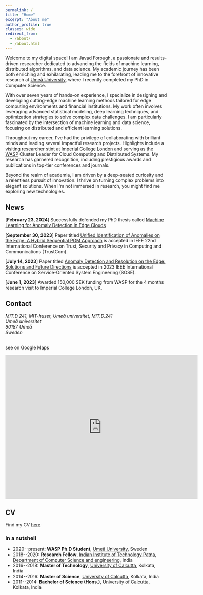 ```yaml
---
permalink: /
title: "Home"
excerpt: "About me"
author_profile: true
classes: wide
redirect_from: 
  - /about/
  - /about.html
---
```


Welcome to my digital space! I am Javad Forough, a passionate and results-driven researcher dedicated to advancing the fields of machine learning, distributed algorithms, and data science. My academic journey has been both enriching and exhilarating, leading me to the forefront of innovative research at [Umeå University](https://www.umu.se/en/), where I recently completed my PhD in Computer Science.

With over seven years of hands-on experience, I specialize in designing and developing cutting-edge machine learning methods tailored for edge computing environments and financial institutions. My work often involves leveraging advanced statistical modeling, deep learning techniques, and optimization strategies to solve complex data challenges. I am particularly fascinated by the intersection of machine learning and data science, focusing on distributed and efficient learning solutions.

Throughout my career, I've had the privilege of collaborating with brilliant minds and leading several impactful research projects. Highlights include a visiting researcher stint at [Imperial College London](https://www.imperial.ac.uk/) and serving as the [WASP](https://wasp-sweden.org/) Cluster Leader for Cloud Computing and Distributed Systems. My research has garnered recognition, including prestigious awards and publications in top-tier conferences and journals.

Beyond the realm of academia, I am driven by a deep-seated curiosity and a relentless pursuit of innovation. I thrive on turning complex problems into elegant solutions. When I'm not immersed in research, you might find me exploring new technologies.

## News

[**February 23, 2024**] Successfully defended my PhD thesis called [Machine Learning for Anomaly Detection in Edge Clouds](https://www.diva-portal.org/smash/record.jsf?pid=diva2:1832894)

[**September 30, 2023**] Paper titled [Unified Identification of Anomalies on the Edge: A Hybrid Sequential PGM Approach](https://ieeexplore.ieee.org/abstract/document/10538593) is accepted in IEEE 22nd International Conference on Trust, Security and Privacy in Computing and Communications (TrustCom).

[**July 14, 2023**] Paper titled [Anomaly Detection and Resolution on the Edge: Solutions and Future Directions](https://ieeexplore.ieee.org/abstract/document/10254771) is accepted in 2023 IEEE International Conference on Service-Oriented System Engineering (SOSE).

[**June 1, 2023**] Awarded 150,000 SEK funding from WASP for the 4 months research visit to Imperial College London, UK.


## Contact

<address>
MIT.D.241, MIT-huset, Umeå universitet, MIT.D.241<br />
Umeå universitet <br />90187 Umeå <br /> Sweden
</address>
<br>

see on Google Maps

<iframe src="https://www.google.com/maps/embed?pb=!1m18!1m12!1m3!1d3520.4852124047934!2d20.305112413369816!3d63.820572976996395!2m3!1f0!2f0!3f0!3m2!1i1024!2i768!4f13.1!3m3!1m2!1s0x467c5afcf4863cef%3A0xff6ae29c38e3e8b6!2sMit-huset%2C%20Linnaeus%20v%C3%A4g%2049%2C%20907%2036%20Ume%C3%A5!5e0!3m2!1sen!2sse!4v1719503242948!5m2!1sen!2sse" width="600" height="450" style="border:0;" allowfullscreen="" loading="lazy" referrerpolicy="no-referrer-when-downgrade"></iframe>

<!-- 
 -->

<!-- My main line of research is in statistical machine learning. I am primarily interested in the design, analysis and implementation of statistical learning methods for high dimensional problems. My interests include (but are not limited to): PAC-Bayesian theory, sparsity and high-dimensional statistics, optimisation theory, statistical learning theory, non-negative matrix factorisation, aggregation of estimators and classifiers, MCMC algorithms, (un)supervised learning, online clustering, concentration inequalities... -->


## CV

Find my CV [here](files/Sourasekhar_banerjee_CV_new.pdf)


### In a nutshell

- 2020--present: **WASP Ph.D Student**, [Umeå University](https://www.umu.se), Sweden
- 2018--2020: **Research Fellow**, [Indian Institute of Technology Patna](https://www.iitp.ac.in), [Department of Computer Science and engineering](), India
- 2016--2018: **Master of Technology**, [University of Calcutta](http://www.caluniv.ac.in/), Kolkata, India
- 2014--2016: **Master of Science**, [University of Calcutta](http://www.caluniv.ac.in/), Kolkata, India
- 2011--2014: **Bachelor of Science (Hons.)**, [University of Calcutta](http://www.caluniv.ac.in/), Kolkata, India

